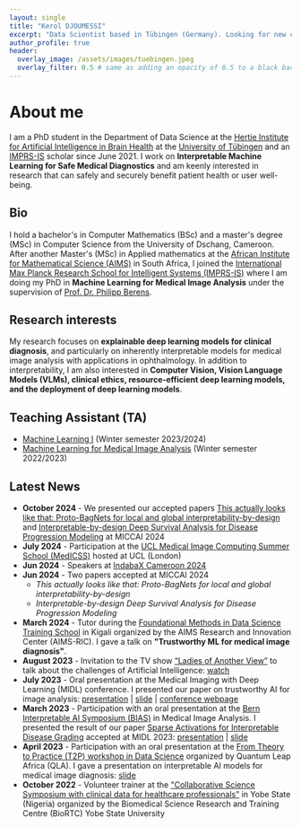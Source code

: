 ```yaml
---
layout: single
title: "Kerol DJOUMESSI"
excerpt: "Data Scientist based in Tübingen (Germany). Looking for new career opportunities."
author_profile: true
header:
  overlay_image: /assets/images/tuebingen.jpeg
  overlay_filter: 0.5 # same as adding an opacity of 0.5 to a black background
---
```

# About me
I am a PhD student in the Department of Data Science at the [Hertie Institute for Artificial Intelligence in Brain Health](https://hertie.ai/data-science/team/members/kerol-djoumessi) at the [University of Tübingen](https://uni-tuebingen.de/en/) and an [IMPRS-IS](https://imprs.is.mpg.de/scholars) scholar since June 2021. I work on __Interpretable Machine Learning for Safe Medical Diagnostics__ and am keenly interested in research that can safely and securely benefit patient health or user well-being.
 
## Bio
I hold a bachelor's in Computer Mathematics (BSc) and a master's degree (MSc) in Computer Science from the University of Dschang, Cameroon. After another Master's (MSc) in Applied mathematics at the [African Institute for Mathematical Science (AIMS)](https://aims.ac.za/) in South Africa, I joined the [International Max Planck Research School for Intelligent Systems (IMPRS-IS)](https://imprs.is.mpg.de) where I am doing my PhD in __Machine Learning for Medical Image Analysis__ under the supervision of [Prof. Dr. Philipp Berens](https://hertie.ai/data-science).

## Research interests
My research focuses on __explainable deep learning models for clinical diagnosis__, and particularly on inherently interpretable models for medical image analysis with applications in ophthalmology. In addition to interpretability, I am also interested in __Computer Vision, Vision Language Models (VLMs), clinical ethics, resource-efficient deep learning models, and the deployment of deep learning models__. 

## Teaching Assistant (TA)
- [Machine Learning I](https://ovidius.uni-tuebingen.de/ilias3/goto.php?target=crs_4323713&client_id=pr02) (Winter semester 2023/2024)
- [Machine Learning for Medical Image Analysis](https://www.mlmia-unitue.de/teaching/ws22-ml-for-medical-image-analysis-ml4506/) (Winter semester 2022/2023)

## Latest News
- __October 2024__ - We presented our accepted  papers [This actually looks like that: Proto-BagNets for local and global interpretability-by-design](https://link.springer.com/chapter/10.1007/978-3-031-72117-5_67) and [Interpretable-by-design Deep Survival Analysis for Disease Progression Modeling](https://link.springer.com/chapter/10.1007/978-3-031-72117-5_47) at MICCAI 2024 
- __July 2024__ - Participation at the [UCL Medical Image Computing Summer School (MedICSS)](https://www.ucl.ac.uk/medical-image-computing/ucl-medical-image-computing-summer-school-medicss) hosted at UCL (London) 
- __Jun 2024__ - Speakers at [IndabaX Cameroon 2024]([https://www.indabaxcameroon.org/speakers](https://deeplearningindaba.com/2024/indabax/cameroon/))
- __Jun 2024__ - Two papers accepted at MICCAI 2024
    - _This actually looks like that: Proto-BagNets for local and global interpretability-by-design_
    - _Interpretable-by-design Deep Survival Analysis for Disease Progression Modeling_
- __March 2024__ - Tutor during the [Foundational Methods in Data Science Training School](https://www.google.com/url?sa=t&source=web&rct=j&opi=89978449&url=https://qla.aimsric.org/%3Fevents%3Dfoundational-methods-in-data-science-training-school-2&ved=2ahUKEwjG6OO3xdmFAxUkhP0HHZ4iD_8QFnoECBMQAQ&usg=AOvVaw2DpuHiMg8Qoa8mse70vxwo) in Kigali organized by the AIMS Research and Innovation Center (AIMS-RIC). I gave a talk on __"Trustworthy ML for medical image diagnosis"__.
- __August 2023__ - Invitation to the TV show [“Ladies of Another View”](https://www.bek.news/ladiesofanotherview/2023-08-08/) to talk about the challenges of Artificial Intelligence: [watch](https://www.bek.news/ladiesofanotherview/2023-08-08/)
- __July 2023__ - Oral presentation at the Medical Imaging with Deep Learning (MIDL) conference. I presented our paper on trustworthy AI for image analysis: [presentation](https://www.youtube.com/watch?v=6T5TCBJaYl4) \| [slide](https://drive.google.com/file/d/1-hFD1RZmaPQqI5I80nfRZw6mguuvJ-Qo/view) \| [conference webpage](https://2023.midl.io/program)
- __March 2023__ - Participation with an oral presentation at the [Bern Interpretable AI Symposium (BIAS)](https://www.caim.unibe.ch/about_us/news_and_events/events_2022/bias_symposium/index_eng.html) in Medical Image Analysis. I presented the result of our paper [Sparse Activations for Interpretable Disease Grading](https://openreview.net/forum?id=us8BFTsWOq) accepted at MIDL 2023: [presentation](https://drive.google.com/file/d/1Q7UN_kMoggfK9HKLHMCGLPo7x7Nmpa7k/view) \| [slide](https://drive.google.com/file/d/1EoOElk0CIvV70o1ZCCyZoyJ2elYRoBrf/view)
- __April 2023__ - Participation with an oral presentation at the [From Theory to Practice (T2P) workshop in Data Science](https://qla.aimsric.org/?events=theory-to-practice-t2p-2022) organized by Quantum Leap Africa (QLA). I gave a presentation on interpretable AI models for medical image diagnosis: [slide](https://drive.google.com/file/d/1ucH40izWpzQuHvS5R2lGWTmvwvpe2_oL/view)
- __October 2022__ - Volunteer trainer at the ["Collaborative Science Symposium with clinical data for healthcare professionals"](https://biortc.com/biortc-summer-school-2023-advancing-bioimaging-and-open-hardware-training-in-africa/) in Yobe
State (Nigeria) organized by the Biomedical Science Research and Training Centre (BioRTC) Yobe State University

